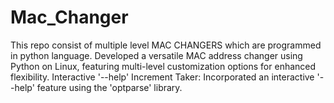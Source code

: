 # Mac_Changer
This repo consist of multiple level MAC CHANGERS which are programmed in python language. Developed a versatile MAC address changer using Python on Linux, featuring multi-level customization options for enhanced flexibility. Interactive '--help' Increment Taker: Incorporated an interactive '--help' feature using the 'optparse' library.
